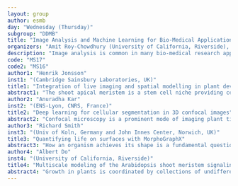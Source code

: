 ```yaml
---
layout: group
author: esmb
day: "Wednesday (Thursday)"
subgroup: "DDMB"
title: "Image Analysis and Machine Learning for Bio-Medical Applications"
organizers: "Amit Roy-Chowdhury (University of California, Riverside), G. Venugopala Reddy (University of California, Riverside)"
description: "Image analysis is common in many bio-medical research applications. In spite of the prevalence of a number of relevant tools, a large part of the analysis is still manual and extremely tedious. This limits the amount of data that can be analyzed and prevents drawing statistically relevant conclusions. The reasons for the existing computational tools to not perform satisfactorily in many applications are often driven by poor image quality, and this calls for developing advanced methods that would be able to overcome these limitations. There has been tremendous progress in image analysis in the last decade, building upon machine learning methods. A pressing question is how do we translate these methods from the computer science fields into application in biomedical domains? This workshop will focus on such issues. Biomedical applications bring their own challenges that these advance computing approaches will need to address. In this workshop, we will focus on a few of these problems, e.g., how to use machine learning when there is limited labeled data, how do we combine physics-driven approaches with data-driven methods, and how do we combine human feedback effortlessly into the learning paradigm."
code: "MS17"
code2: "MS16"
author1: "Henrik Jonsson"
inst1: "(Cambridge Sainsbury Laboratories, UK)"
title1: "Integration of live imaging and spatial modelling in plant development"
abstract1: "The shoot apical meristem is a stem cell niche providing cells to the continuous development of new flower organs. By using live imaging we can track individual cells over several days of the meristem and flower development and by combining molecular markers into a single organ, we can address questions of regulatory aspects of patterning and morphogenesis. I will present how we use this to evaluate existing hypotheses for the regulation of gene expression and growth and how we can evaluate novel hypotheses in parallel at a large scale."
author2: "Anuradha Kar"
inst2: "(ENS-Lyon, CNRS, France)"
title2: "Deep learning for cellular segmentation in 3D confocal images"
abstract2: "Confocal microscopy is a prominent mode of imaging plant tissue surfaces and deeper cellular layers. Confocal images of plant organs are used to create three-dimensional digital models of the tissues with cellular resolution using image analysis algorithms. These digital models are the foundations for quantitative analysis of plant morphogenesis, lineage construction and understanding gene functions and expression patterns. The first step towards creating a 3D representation of a tissue from confocal images is the task of cellular segmentation in which each cell within an image is to be identified as an independent 3D object . Several computational methods for 3D cell segmentation have been developed over the years, a prominent one being the watershed technique. However, this method requires manual tuning of its parameters and its accuracy is frequently affected by poor signal and noise levels in the image.  In recent times, cell segmentation pipelines using advanced computational algorithms known as deep learning have emerged which have demonstrated high accuracy and automatic segmentation capabilities even in poor quality images. In this presentation , we will look into the concept of several such deep learning based segmentation pipelines and see how they can be trained to perform 3D segmentation of confocal images of floral meristems. We will discuss their pros and cons and present our tools and libraries which may be used for quantitative and visual comparison of the performances of such emerging deep learning based segmentation techniques."
author3: "Richard Smith"
inst3: "(Univ of Koln, Germany and John Innes Center, Norwich, UK)"
title3: "Quantifying life on surfaces with MorphoGraphX"
abstract3: "How an organism achieves its shape is a fundamental question in developmental biology. Form emerges from the interaction of genetic and mechanical processes that drive changes in the geometry of cells and tissues. Ideally it would be great to quantify the evolution of cell shape, proliferation and gene expression in full 3D, however this is often technically challenging. 2D planar projections are sometimes an option, however they do not work on highly curved organs. Our lab has developed MorphoGraphX (www.MorphoGraphX.org) a software that bridges this gap by enabling image processing directly on curved surfaces, what we informally refer to as 2.5D images. Many developmental processes happen on surfaces, such as in the epidermal layer of cells in plants or on epithelial layers in animals. Once cells are segmented, they require annotation, it is not just enough to know the positions and shapes of 100s or 1000s of cells, we need to also know where they are in the organism or organ, in order to decipher how they are responding to developmental signals. Organs are thought to be patterned genetically by gradients of morphogens and that determine growth rates and cell and tissue polarity. Not unlike genomic sequence data, which is of little use without annotation, knowledge of the cells' position and polarity within the organ they are developing is key to make sense of the data. Here I will present an array of tools we have developed in MorphoGraphX to annotate cells with positional information, both for 2.5 and full 3D images."
author4: "Albert Do"
inst4: "(University of California, Riverside)"
title4: "Multiscale modeling of the Arabidopsis shoot meristem signaling network"
abstract4: "Growth in plants is coordinated by collections of undifferentiated cell clusters known as meristems. These meristems in turn are coordinated by highly complex regulatory networks. The WUSCHEL (WUS) transcription factor is a key regulator in the shoot apical meristem governing above ground growth. One of WUS‚Äôs most important targets is the CLAVATA3 (CLV3) signaling peptide. WUS and CLV3 have a complex bidirectional relationship both upregulating and repressing each other that does not easily fit within standard regulatory paradigms. To model this relationship, a hybrid system of meristem signaling consisting of deterministic ODE based and stochastic based dynamics was constructed. The ODE portion models protein/RNA dynamics while the stochastic portion models the binding of WUS to the CLV3 gene regulatory region/cis regulatory module (CRM). This deterministic/stochastic model is able to accurately replicate expression patterns seen in experimental data, generate data that fits what is known about the biology in scenarios that have not yet undergone rigorous wetlab analysis, and provides a way to directly observe the dynamics of WUS binding patterns on the CRM."
---
```

